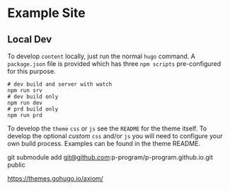 # Example Site

## Local Dev

To develop `content` locally, just run the normal `hugo` command. A `package.json` file is provided which has three `npm scripts` pre-configured for this purpose.

```shell
# dev build and server with watch
npm run srv
# dev build only
npm run dev
# prd build only
npm run prd
```

To develop the `theme` `css` or `js` see the `README` for the theme itself. To develop the optional _custom_ `css` and/or `js` you will need to configure your own build process. Examples can be found in the theme README.


git submodule add git@github.com:p-program/p-program.github.io.git public


https://themes.gohugo.io/axiom/